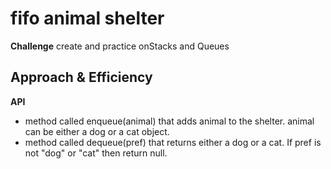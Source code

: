 # fifo animal shelter

**Challenge**
create and practice onStacks and Queues

## Approach & Efficiency
**API**

* method called enqueue(animal) that adds animal to the shelter. animal can be either a dog or a cat object.
* method called dequeue(pref) that returns either a dog or a cat. If pref is not "dog" or "cat" then return null.
